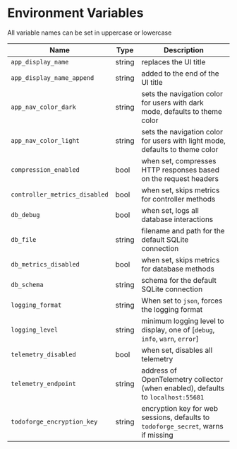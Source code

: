 <!--- Content managed by Project Forge, see [projectforge.md] for details. -->
# Environment Variables

All variable names can be set in uppercase or lowercase

| Name                          | Type   | Description                                                                       |
|-------------------------------|--------|-----------------------------------------------------------------------------------|
| `app_display_name`            | string | replaces the UI title                                                             |
| `app_display_name_append`     | string | added to the end of the UI title                                                  |
| `app_nav_color_dark`          | string | sets the navigation color for users with dark mode, defaults to theme color       |
| `app_nav_color_light`         | string | sets the navigation color for users with light mode, defaults to theme color      |
| `compression_enabled`         | bool   | when set, compresses HTTP responses based on the request headers                  |
| `controller_metrics_disabled` | bool   | when set, skips metrics for controller methods                                    |
| `db_debug`                    | bool   | when set, logs all database interactions                                          |
| `db_file`                     | string | filename and path for the default SQLite connection                               |
| `db_metrics_disabled`         | bool   | when set, skips metrics for database methods                                      |
| `db_schema`                   | string | schema for the default SQLite connection                                          |
| `logging_format`              | string | When set to `json`, forces the logging format                                     |
| `logging_level`               | string | minimum logging level to display, one of [`debug`, `info`, `warn`, `error`]       |
| `telemetry_disabled`          | bool   | when set, disables all telemetry                                                  |
| `telemetry_endpoint`          | string | address of OpenTelemetry collector (when enabled), defaults to `localhost:55681`  |
| `todoforge_encryption_key`    | string | encryption key for web sessions, defaults to `todoforge_secret`, warns if missing |
